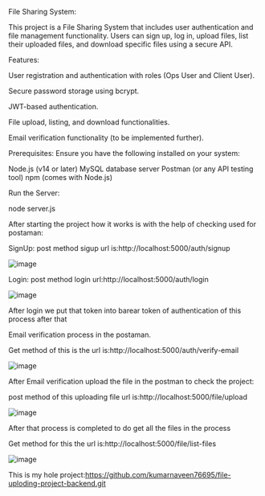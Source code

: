 File Sharing System:

This project is a File Sharing System that includes user authentication and file management functionality. Users can sign up, log in, upload files, list their uploaded files, and download specific files using a secure API.


Features:

User registration and authentication with roles (Ops User and Client User).

Secure password storage using bcrypt.

JWT-based authentication.

File upload, listing, and download functionalities.

Email verification functionality (to be implemented further).

Prerequisites:
Ensure you have the following installed on your system:


Node.js (v14 or later)
MySQL database server
Postman (or any API testing tool)
npm (comes with Node.js)

Run the Server:

node server.js

After starting the project how it works is with the help of checking used for postaman:

SignUp:
post method sigup url is:http://localhost:5000/auth/signup

![image](https://github.com/user-attachments/assets/3406ec22-5969-429a-8a14-1a4fab80b066)

Login:
post method login url:http://localhost:5000/auth/login

![image](https://github.com/user-attachments/assets/15c20af3-2aec-4f93-ac8a-56bd86e3aec2)

After login we put that token into barear token of authentication of this process after that

Email verification process in the postaman.

Get method of this is the url is:http://localhost:5000/auth/verify-email

![image](https://github.com/user-attachments/assets/906cba6d-f09e-42e7-9425-8c4789957c1b)

After Email verification upload the file in the postman to check the project:

post method of this uploading file url is:http://localhost:5000/file/upload

![image](https://github.com/user-attachments/assets/43852c3c-afa7-4907-a26e-7d09f0524032)

After that process is completed to do get all the files in the process

Get method for this the url is:http://localhost:5000/file/list-files

![image](https://github.com/user-attachments/assets/ae20c74d-d102-4bac-bd73-f2a2883835d8)



This is my hole project:https://github.com/kumarnaveen76695/file-uploding-project-backend.git

